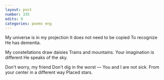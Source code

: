 ```yaml
---
layout: post
number: 335
edits: 9
categories: poems eng
---
```


My universe is in my projection
It does not need to be copied
To recognize
He has dementia.

My constellations draw daisies
Trains and mountains. 
Your imagination is different
He speaks of the sky.

Don't worry, my friend
Don't dig in the worst —
You and I are not sick.
From your center in a different way 
Placed stars.
